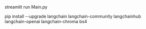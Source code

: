 streamlit run Main.py

pip install --upgrade langchain langchain-community langchainhub langchain-openai langchain-chroma bs4
